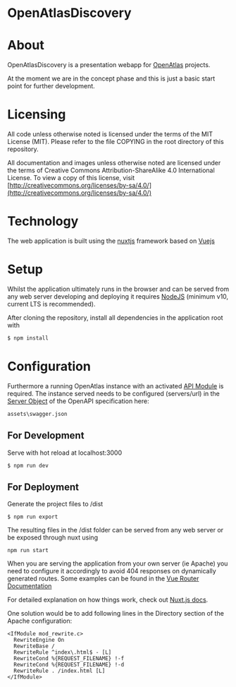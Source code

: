 # OpenAtlasDiscovery

# About

OpenAtlasDiscovery is a presentation webapp for
[OpenAtlas](https://openatlas.eu) projects.

At the moment we are in the concept phase and this is just a basic start point
for further development.

# Licensing

All code unless otherwise noted is licensed under the terms of the MIT License
(MIT). Please refer to the file COPYING in the root directory of this
repository.

All documentation and images unless otherwise noted are licensed under the
terms of Creative Commons Attribution-ShareAlike 4.0 International License.
To view a copy of this license, visit
[http://creativecommons.org/licenses/by-sa/4.0/](http://creativecommons.org/licenses/by-sa/4.0/)

# Technology

The web application is built using the [nuxtjs](https://nuxtjs.org/) framework
based on [Vuejs](https://vuejs.org/)

# Setup

Whilst the application ultimately runs in the browser and can be served from
any web server developing and deploying it requires
[NodeJS](https://nodejs.org/en/about/releases/)
(minimum v10, current LTS is recommended).

After cloning the repository, install all dependencies in the application root
with
```bash
$ npm install
```

# Configuration

Furthermore a running OpenAtlas instance with an activated
[API Module](https://demo.openatlas.eu/static/manual/tools/api.html)
is required.
The instance served needs to be configured (servers/url) in the
[Server Object](https://swagger.io/specification/#server-object) of
the OpenAPI specification here:
```
assets\swagger.json
``` 

## For Development

Serve with hot reload at localhost:3000
```
$ npm run dev
```

## For Deployment

Generate the project files to /dist
```
$ npm run export
```

The resulting files in the /dist folder can be served from any web server or
be exposed through nuxt using
```
npm run start
```
When you are serving the application from your own server (ie Apache) you need
to configure it accordingly to avoid 404 responses on dynamically generated
routes. Some examples can be found in the
[Vue Router Documentation](https://router.vuejs.org/guide/essentials/history-mode.html#example-server-configurations)

For detailed explanation on how things work, check out
[Nuxt.js docs](https://nuxtjs.org).

One solution would be to add following lines in the Directory section of the
Apache configuration:
```
<IfModule mod_rewrite.c>
  RewriteEngine On
  RewriteBase /
  RewriteRule ^index\.html$ - [L]
  RewriteCond %{REQUEST_FILENAME} !-f
  RewriteCond %{REQUEST_FILENAME} !-d
  RewriteRule . /index.html [L]
</IfModule>
```
